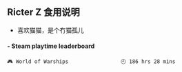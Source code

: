 ## Ricter Z 食用说明
- 喜欢猫猫，是个冇猫孤儿

<!-- steam-box start -->
#### - Steam playtime leaderboard
```text
🎮 World of Warships                 🕘 186 hrs 28 mins
```
<!-- Powered by https://github.com/YouEclipse/steam-box . -->
<!-- steam-box end -->
